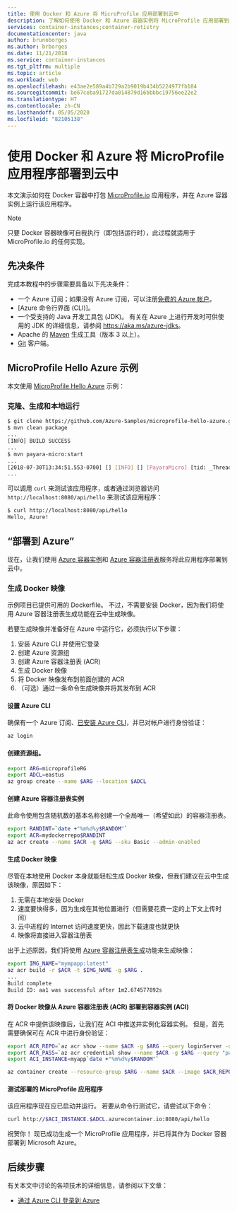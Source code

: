 ```yaml
---
title: 使用 Docker 和 Azure 将 MicroProfile 应用部署到云中
description: 了解如何使用 Docker 和 Azure 容器实例将 MicroProfile 应用部署到云中。
services: container-instances;container-retistry
documentationcenter: java
author: brunoborges
ms.author: brborges
ms.date: 11/21/2018
ms.service: container-instances
ms.tgt_pltfrm: multiple
ms.topic: article
ms.workload: web
ms.openlocfilehash: e43ae2e589a4b729a2b9019b434b5224977fb184
ms.sourcegitcommit: be67ceba91727da014879d16bbbbc19756ee22e2
ms.translationtype: HT
ms.contentlocale: zh-CN
ms.lasthandoff: 05/05/2020
ms.locfileid: "82105138"
---
```

# <a name="deploy-a-microprofile-application-to-the-cloud-with-docker-and-azure"></a>使用 Docker 和 Azure 将 MicroProfile 应用程序部署到云中

本文演示如何在 Docker 容器中打包 [MicroProfile.io] 应用程序，并在 Azure 容器实例上运行该应用程序。

> [!NOTE]
>
> 只要 Docker 容器映像可自我执行（即包括运行时），此过程就适用于 MicroProfile.io 的任何实现。

## <a name="prerequisites"></a>先决条件

完成本教程中的步骤需要具备以下先决条件：

* 一个 Azure 订阅；如果没有 Azure 订阅，可以注册[免费的 Azure 帐户]。
* [Azure 命令行界面 (CLI)]。
* 一个受支持的 Java 开发工具包 (JDK)。 有关在 Azure 上进行开发时可供使用的 JDK 的详细信息，请参阅 <https://aka.ms/azure-jdks>。
* Apache 的 [Maven] 生成工具（版本 3 以上）。
* [Git] 客户端。

## <a name="microprofile-hello-azure-sample"></a>MicroProfile Hello Azure 示例

本文使用 [MicroProfile Hello Azure](https://github.com/azure-samples/microprofile-hello-azure) 示例：

### <a name="clone-build-and-run-locally"></a>克隆、生成和本地运行

```bash
$ git clone https://github.com/Azure-Samples/microprofile-hello-azure.git
$ mvn clean package
...
[INFO] BUILD SUCCESS
...
$ mvn payara-micro:start
...
[2018-07-30T13:34:51.553-0700] [] [INFO] [] [PayaraMicro] [tid: _ThreadID=1 _ThreadName=main] [timeMillis: 1532982891553] [levelValue: 800] Payara Micro  5.182 #badassmicrofish (build 303) ready in 10,304 (ms)
...
```

可以调用 `curl` 来测试该应用程序，或者通过浏览器访问 `http://localhost:8080/api/hello` 来测试该应用程序：

```bash
$ curl http://localhost:8080/api/hello
Hello, Azure!
```

## <a name="deploy-to-azure"></a>“部署到 Azure”

现在，让我们使用 [Azure 容器实例]和 [Azure 容器注册表]服务将此应用程序部署到云中。

### <a name="build-a-docker-image"></a>生成 Docker 映像

示例项目已提供可用的 Dockerfile。 不过，不需要安装 Docker，因为我们将使用 Azure 容器注册表生成功能在云中生成映像。

若要生成映像并准备好在 Azure 中运行它，必须执行以下步骤：

1. 安装 Azure CLI 并使用它登录
1. 创建 Azure 资源组
1. 创建 Azure 容器注册表 (ACR)
1. 生成 Docker 映像
1. 将 Docker 映像发布到前面创建的 ACR
1. （可选）通过一条命令生成映像并将其发布到 ACR


#### <a name="set-up-azure-cli"></a>设置 Azure CLI

确保有一个 Azure 订阅、[已安装 Azure CLI](/cli/azure/install-azure-cli?view=azure-cli-latest)，并已对帐户进行身份验证：

```bash
az login
```

#### <a name="create-a-resource-group"></a>创建资源组。

```bash
export ARG=microprofileRG
export ADCL=eastus
az group create --name $ARG --location $ADCL
```

#### <a name="create-an-azure-container-registry-instance"></a>创建 Azure 容器注册表实例

此命令使用包含随机数的基本名称创建一个全局唯一（希望如此）的容器注册表。

```bash
export RANDINT=`date +"%m%d%y$RANDOM"`
export ACR=mydockerrepo$RANDINT
az acr create --name $ACR -g $ARG --sku Basic --admin-enabled
```

#### <a name="build-the-docker-image"></a>生成 Docker 映像

尽管在本地使用 Docker 本身就能轻松生成 Docker 映像，但我们建议在云中生成该映像，原因如下：

1. 无需在本地安装 Docker
1. 速度要快得多，因为生成在其他位置进行（但需要花费一定的上下文上传时间）
1. 云中进程的 Internet 访问速度更快，因此下载速度也就更快
1. 映像将直接进入容器注册表

出于上述原因，我们将使用 [Azure 容器注册表生成]功能来生成映像：

```bash
export IMG_NAME="mympapp:latest"
az acr build -r $ACR -t $IMG_NAME -g $ARG .
...
Build complete
Build ID: aa1 was successful after 1m2.674577892s
```

#### <a name="deploy-docker-image-from-azure-container-registry-acr-into-container-instances-aci"></a>将 Docker 映像从 Azure 容器注册表 (ACR) 部署到容器实例 (ACI)

在 ACR 中提供该映像后，让我们在 ACI 中推送并实例化容器实例。 但是，首先需要确保可在 ACR 中进行身份验证：

```bash
export ACR_REPO=`az acr show --name $ACR -g $ARG --query loginServer -o tsv`
export ACR_PASS=`az acr credential show --name $ACR -g $ARG --query "passwords[0].value" -o tsv`
export ACI_INSTANCE=myapp`date +"%m%d%y$RANDOM"`

az container create --resource-group $ARG --name $ACR --image $ACR_REPO/$IMG_NAME --cpu 1 --memory 1 --registry-login-server $ACR_REPO --registry-username $ACR --registry-password $ACR_PASS --dns-name-label $ACI_INSTANCE --ports 8080
```

#### <a name="test-your-deployed-microprofile-application"></a>测试部署的 MicroProfile 应用程序

该应用程序现在应已启动并运行。 若要从命令行测试它，请尝试以下命令：

```bash
curl http://$ACI_INSTANCE.$ADCL.azurecontainer.io:8080/api/hello
````

祝贺你！ 现已成功生成一个 MicroProfile 应用程序，并已将其作为 Docker 容器部署到 Microsoft Azure。

## <a name="next-steps"></a>后续步骤

有关本文中讨论的各项技术的详细信息，请参阅以下文章：

* [通过 Azure CLI 登录到 Azure](/azure/xplat-cli-connect)

<!-- URL List -->

[Azure 容器注册表生成]: /azure/container-registry/container-registry-build-overview
[MicroProfile.io]: https://microprofile.io
[Azure Command Line Interface (CLI)]: /cli/azure/overview
[Azure for Java Developers]: /azure/developer/java/
[Azure portal]: https://portal.azure.com/
[免费的 Azure 帐户]: https://azure.microsoft.com/pricing/free-trial/
[Git]: https://github.com/
[Maven]: http://maven.apache.org/
[Java Development Kit (JDK)]: https://aka.ms/azure-jdks
<!-- http://www.oracle.com/technetwork/java/javase/downloads/ -->
[Azure 容器实例]: /azure/container-instances/
[Azure 容器注册表]:  /azure/container-registry